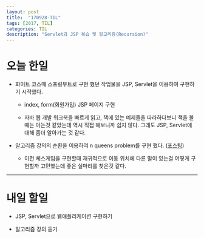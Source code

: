 ```yaml
---
layout: post
title:  "170928-TIL"
tags: [2017, TIL]
categories: TIL
description: "Servlet과 JSP 복습 및 알고리즘(Recursion)"
---
```


오늘 한일
========

- 화이트 코스때 스프링부트로 구현 했던 작업물을 JSP, Servlet을 이용하여 구현하기 시작했다.

  - index, form(회원가입) JSP 페이지 구현  

  - 자바 웹 개발 워크북을 빠르게 읽고, 책에 있는 예제들을 따라하다보니 책을 볼때는 아는것 같았는데 역시 직접 해보니까 쉽지 않다. 그래도 JSP, Servlet에 대해 좀더 알아가는 것 같다.

- 알고리즘 강의의 순환을 이용하여 n queens problem를 구현 했다. ([포스팅](https://hue9010.github.io/%EC%95%8C%EA%B3%A0%EB%A6%AC%EC%A6%98/Recursion%EC%9D%98-%EC%9D%91%EC%9A%A9-n-queens-problem/))  

  - 이전 체스게임을 구현할때 재귀적으로 이동 위치에 다른 말이 있는걸 어떻게 구현할까 고민했는데 좋은 실마리를 찾은것 같다.

---

내일 할일
=========

- JSP, Servlet으로 웹애플리케이션 구현하기

- 알고리즘 강의 듣기
